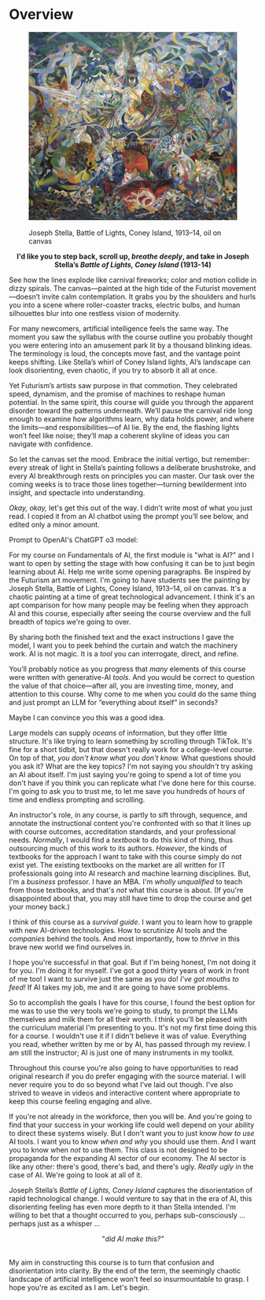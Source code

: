 # Overview  

<figure><img src=".gitbook/assets/Futurism.jpg" alt=""><figcaption><p>Joseph Stella, Battle of Lights, Coney Island, 1913–14, oil on canvas</p></figcaption></figure>

<p align="center"><strong>I'd like you to step back, scroll up, </strong><em><strong>breathe deeply</strong></em><strong>, and take in Joseph Stella’s </strong><em><strong>Battle of Lights, Coney Island</strong></em><strong> (1913-14)</strong></p>

See how the lines explode like carnival fireworks; color and motion collide in dizzy spirals. The canvas—painted at the high tide of the Futurist movement—doesn’t invite calm contemplation. It grabs you by the shoulders and hurls you into a scene where roller-coaster tracks, electric bulbs, and human silhouettes blur into one restless vision of modernity.

For many newcomers, artificial intelligence feels the same way. The moment you saw the syllabus with the course outline you probably thought you were entering into an amusement park lit by a thousand blinking ideas. The terminology is loud, the concepts move fast, and the vantage point keeps shifting. Like Stella’s whirl of Coney Island lights, AI’s landscape can look disorienting, even chaotic, if you try to absorb it all at once.

Yet Futurism’s artists saw purpose in that commotion. They celebrated speed, dynamism, and the promise of machines to reshape human potential. In the same spirit, this course will guide you through the apparent disorder toward the patterns underneath. We’ll pause the carnival ride long enough to examine how algorithms learn, why data holds power, and where the limits—and responsibilities—of AI lie. By the end, the flashing lights won’t feel like noise; they’ll map a coherent skyline of ideas you can navigate with confidence.

So let the canvas set the mood. Embrace the initial vertigo, but remember: every streak of light in Stella’s painting follows a deliberate brushstroke, and every AI breakthrough rests on principles you can master. Our task over the coming weeks is to trace those lines together—turning bewilderment into insight, and spectacle into understanding.

_Okay, okay,_ let's get this out of the way. I didn’t write most of what you just read. I copied it from an AI chatbot using the prompt you’ll see below, and edited only a minor amount.

Prompt to OpenAI's ChatGPT o3 model:&#x20;

For my course on Fundamentals of AI, the first module is "what is AI?" and I want to open by setting the stage with how confusing it can be to just begin learning about AI. Help me write some opening paragraphs. Be inspired by the Futurism art movement. I'm going to have students see the painting by Joseph Stella, Battle of Lights, Coney Island, 1913–14, oil on canvas. It's a chaotic painting at a time of great technological advancement. I think it's an apt comparison for how many people may be feeling when they approach AI and this course, especially after seeing the course overview and the full breadth of topics we're going to over.&#x20;

By sharing both the finished text and the exact instructions I gave the model, I want you to peek behind the curtain and watch the machinery work. AI is not magic. It is a _tool_ you can interrogate, direct, and refine.

You’ll probably notice as you progress that _many_ elements of this course were written with generative-AI _tools_. And you would be correct to question the value of that choice—after all, you are investing time, money, and attention to this course. Why come to me when you could do the same thing and just prompt an LLM for “everything about itself” in seconds?

Maybe I can convince you this was a good idea.

Large models can supply _oceans_ of information, but they offer little structure. It's like trying to learn something by scrolling through TikTok. It's fine for a short tidbit, but that doesn't really work for a college-level course. On top of that, _you don't know what you don't know._ What questions should you ask it? What are the key topics? I'm not saying you _shouldn't_ try asking an AI about itself. I'm just saying you're going to spend a lot of time you don't have if you think you can replicate what I've done here for this course. I'm going to ask you to trust me, to let me save you hundreds of hours of time and endless prompting and scrolling.

An instructor's role, in any course, is partly to sift through, sequence, and annotate the instructional content you're confronted with so that it lines up with course outcomes, accreditation standards, and your professional needs. _Normally_, I would find a _textbook_ to do this kind of thing, thus outsourcing much of this work to its authors. _However_, the kinds of textbooks for the approach I want to take with this course simply do not exist yet. The existing textbooks on the market are all written for IT professionals going into AI research and machine learning disciplines. But, I'm a _business_ professor. I have an MBA. I'm _wholly unqualified_ to teach from those textbooks, and that's _not_ what this course is about. (If you're disappointed about that, you may still have time to drop the course and get your money back.)

I think of this course as a _survival guide_. I want you to learn how to grapple with new AI-driven technologies. How to scrutinize AI tools and the _companies_ behind the tools. And most importantly, how to _thrive_ in this brave new world we find ourselves in.

I hope you're successful in that goal. But if I'm being honest, I'm not doing it for you. I'm doing it for myself. I've got a good thirty years of work in front of me too! I want to survive just the same as you do! _I've got mouths to feed!_ If AI takes my job, me and it are going to have some problems.

So to accomplish the goals I have for this course, I found the best option for me was to use the very tools we're going to study, to prompt the LLMs themselves and milk them for all their worth. I think you'll be pleased with the curriculum material I'm presenting to you. It's not my first time doing this for a course. I wouldn't use it if I didn't believe it was of value. Everything you read, whether written by me or by AI, has passed through my review. I am still the instructor; AI is just one of many instruments in my toolkit.

Throughout this course you're also going to have opportunities to read original research if you do prefer engaging with the source material. I will never require you to do so beyond what I've laid out though. I've also strived to weave in videos and interactive content where appropriate to keep this course feeling engaging and alive.

If you're not already in the workforce, then you will be. And you're going to find that your success in your working life could well depend on your ability to direct these systems wisely. But I don't want you to just know _how to use_ AI tools. I want you to know _when and why_ you should use them. And I want you to know when _not_ to use them. This class is not designed to be propaganda for the expanding AI sector of our economy. The AI sector is like any other: there's good, there's bad, and there's ugly. _Really ugly_ in the case of AI. We're going to look at all of it.

Joseph Stella’s _Battle of Lights, Coney Island_ captures the disorientation of rapid technological change. I would venture to say that in the era of AI, this disorienting feeling has even more depth to it than Stella intended. I'm willing to bet that a thought occurred to you, perhaps sub-consciously ... perhaps just as a whisper ...



<p align="center">"<em>did AI make this?"</em></p>

\
My aim in constructing this course is to turn that confusion and disorientation into clarity. By the end of the term, the seemingly chaotic landscape of artificial intelligence won't feel so insurmountable to grasp. I hope you're as excited as I am. Let's begin.
